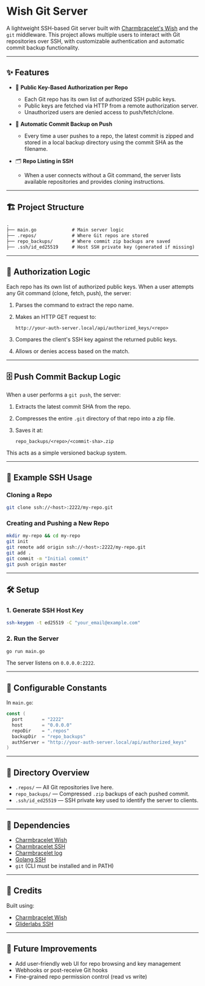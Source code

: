 # Wish Git Server

A lightweight SSH-based Git server built with [Charmbracelet's Wish](https://github.com/charmbracelet/wish) and the `git` middleware. This project allows multiple users to interact with Git repositories over SSH, with customizable authentication and automatic commit backup functionality.

---

## ✨ Features

-   🧠 **Public Key-Based Authorization per Repo**

    -   Each Git repo has its own list of authorized SSH public keys.
    -   Public keys are fetched via HTTP from a remote authorization server.
    -   Unauthorized users are denied access to push/fetch/clone.

-   🧳 **Automatic Commit Backup on Push**

    -   Every time a user pushes to a repo, the latest commit is zipped and stored in a local backup directory using the commit SHA as the filename.

-   🗂️ **Repo Listing in SSH**
    -   When a user connects without a Git command, the server lists available repositories and provides cloning instructions.

---

## 🏗️ Project Structure

```txt
.
├── main.go             # Main server logic
├── .repos/             # Where Git repos are stored
├── repo_backups/       # Where commit zip backups are saved
├── .ssh/id_ed25519     # Host SSH private key (generated if missing)
```

---

## 🔐 Authorization Logic

Each repo has its own list of authorized public keys. When a user attempts any Git command (clone, fetch, push), the server:

1. Parses the command to extract the repo name.
2. Makes an HTTP GET request to:

    ```
    http://your-auth-server.local/api/authorized_keys/<repo>
    ```

3. Compares the client's SSH key against the returned public keys.
4. Allows or denies access based on the match.

---

## 🗄️ Push Commit Backup Logic

When a user performs a `git push`, the server:

1. Extracts the latest commit SHA from the repo.
2. Compresses the entire `.git` directory of that repo into a zip file.
3. Saves it at:

    ```
    repo_backups/<repo>/<commit-sha>.zip
    ```

This acts as a simple versioned backup system.

---

## 🧪 Example SSH Usage

### Cloning a Repo

```sh
git clone ssh://<host>:2222/my-repo.git
```

### Creating and Pushing a New Repo

```sh
mkdir my-repo && cd my-repo
git init
git remote add origin ssh://<host>:2222/my-repo.git
git add .
git commit -m "Initial commit"
git push origin master
```

---

## 🛠️ Setup

### 1. Generate SSH Host Key

```sh
ssh-keygen -t ed25519 -C "your_email@example.com"
```

### 2. Run the Server

```sh
go run main.go
```

The server listens on `0.0.0.0:2222`.

---

## 🧩 Configurable Constants

In `main.go`:

```go
const (
  port       = "2222"
  host       = "0.0.0.0"
  repoDir    = ".repos"
  backupDir  = "repo_backups"
  authServer = "http://your-auth-server.local/api/authorized_keys"
)
```

---

## 📁 Directory Overview

-   `.repos/` — All Git repositories live here.
-   `repo_backups/` — Compressed `.zip` backups of each pushed commit.
-   `.ssh/id_ed25519` — SSH private key used to identify the server to clients.

---

## 📌 Dependencies

-   [Charmbracelet Wish](https://pkg.go.dev/github.com/charmbracelet/wish)
-   [Charmbracelet SSH](https://pkg.go.dev/github.com/charmbracelet/ssh)
-   [Charmbracelet log](https://pkg.go.dev/github.com/charmbracelet/log)
-   [Golang SSH](https://pkg.go.dev/golang.org/x/crypto/ssh)
-   `git` (CLI must be installed and in PATH)

---

## 🙏 Credits

Built using:

-   [Charmbracelet Wish](https://github.com/charmbracelet/wish)
-   [Gliderlabs SSH]("https://github.com/charmbracelet/ssh")

---

## 🚧 Future Improvements

-   Add user-friendly web UI for repo browsing and key management
-   Webhooks or post-receive Git hooks
-   Fine-grained repo permission control (read vs write)
